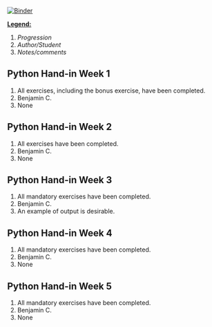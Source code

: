 [![Binder](https://mybinder.org/badge_logo.svg)](https://mybinder.org/v2/gh/KingBendico/python_handin/HEAD)

<u>**Legend:**</u> 

1. *Progression*
2. *Author/Student*
3. *Notes/comments*



## Python Hand-in Week 1

1. All exercises, including the bonus exercise, have been completed.
2. Benjamin C.
3. None

## Python Hand-in Week 2

1. All exercises have been completed.
2. Benjamin C.
3. None

## Python Hand-in Week 3

1. All mandatory exercises have been completed.
2. Benjamin C.
3. An example of output is desirable.

## Python Hand-in Week 4

1. All mandatory exercises have been completed.
2. Benjamin C.
3. None

## Python Hand-in Week 5

1. All mandatory exercises have been completed.
2. Benjamin C.
3. None